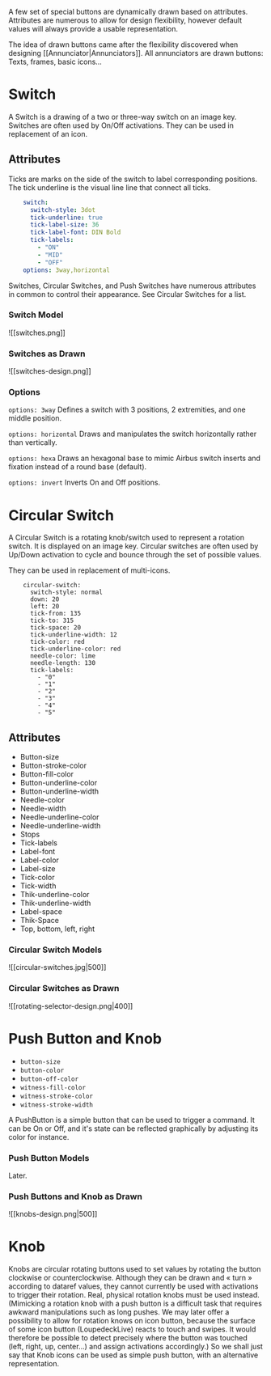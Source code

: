 A few set of special buttons are dynamically drawn based on attributes.
Attributes are numerous to allow for design flexibility, however default values will always provide a usable representation.

The idea of drawn buttons came after the flexibility discovered when designing [[Annunciator|Annunciators]]. All annunciators are drawn buttons: Texts, frames, basic icons…

# Switch
A Switch is a drawing of a two or three-way switch on an image key.
Switches are often used by On/Off activations.
They can be used in replacement of an icon.

## Attributes

Ticks are marks on the side of the switch to label corresponding positions. The tick underline is the visual line line that connect all ticks.

```yaml
    switch:
      switch-style: 3dot
      tick-underline: true
      tick-label-size: 36
      tick-label-font: DIN Bold
      tick-labels:
        - "ON"
        - "MID"
        - "OFF"
    options: 3way,horizontal
```

Switches, Circular Switches, and Push Switches have numerous attributes in common to control their appearance. See Circular Switches for a list.

### Switch Model
![[switches.png]]

### Switches as Drawn
![[switches-design.png]]
### Options

`options: 3way`
Defines a switch with 3 positions, 2 extremities, and one middle position.

`options: horizontal`
Draws and manipulates the switch horizontally rather than vertically.

`options: hexa`
Draws an hexagonal base to mimic Airbus switch inserts and fixation instead of a round base (default).

`options: invert`
Inverts On and Off positions.

# Circular Switch
A Circular Switch is a rotating knob/switch used to represent a rotation switch. It is displayed on an image key. Circular switches are often used by Up/Down activation to cycle and bounce through the set of possible values.

They can be used in replacement of multi-icons.

```
    circular-switch:
      switch-style: normal
      down: 20
      left: 20
      tick-from: 135
      tick-to: 315
      tick-space: 20
      tick-underline-width: 12
      tick-color: red
      tick-underline-color: red
      needle-color: lime
      needle-length: 130
      tick-labels:
        - "0"
        - "1"
        - "2"
        - "3"
        - "4"
        - "5"
```

## Attributes

- Button-size
- Button-stroke-color
- Button-fill-color
- Button-underline-color
- Button-underline-width
- Needle-color
- Needle-width
- Needle-underline-color
- Needle-underline-width
- Stops
- Tick-labels
- Label-font
- Label-color
- Label-size
- Tick-color
- Tick-width
- Thik-underline-color
- Thik-underline-width
- Label-space
- Thik-Space
- Top, bottom, left, right

### Circular Switch Models

![[circular-switches.jpg|500]]

### Circular Switches as Drawn

![[rotating-selector-design.png|400]]
# Push Button and Knob

- `button-size`
- `button-color`
- `button-off-color`
- `witness-fill-color`
- `witness-stroke-color`
- `witness-stroke-width`

A PushButton is a simple button that can be used to trigger a command. It can be On or Off, and it's state can be reflected graphically by adjusting its color for instance.

### Push Button Models

Later.
### Push Buttons and Knob as Drawn

![[knobs-design.png|500]]

# Knob

Knobs are circular rotating buttons used to set values by rotating the button clockwise or counterclockwise. Although they can be drawn and « turn » according to dataref values, they cannot currently be used with activations to trigger their rotation. Real, physical rotation knobs must be used instead. (Mimicking a rotation knob with a push button is a difficult task that requires awkward manipulations such as long pushes. We may later offer a possibility to allow for rotation knows on icon button, because the surface of some icon button (LoupedeckLive) reacts to touch and swipes. It would therefore be possible to detect precisely where the button was touched (left, right, up, center…) and assign activations accordingly.)
So we shall just say that Knob icons can be used as simple push button, with an alternative representation.

